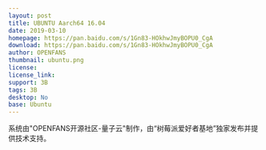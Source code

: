 ```yaml
---
layout: post
title: UBUNTU Aarch64 16.04
date: 2019-03-10
homepage: https://pan.baidu.com/s/1Gn83-HOkhwJmyBOPU0_CgA
download: https://pan.baidu.com/s/1Gn83-HOkhwJmyBOPU0_CgA
author: OPENFANS
thumbnail: ubuntu.png
license: 
license_link: 
support: 3B
tags: 3B
desktop: No
base: Ubuntu
---
```


 

系统由"OPENFANS开源社区-量子云"制作，由“树莓派爱好者基地”独家发布并提供技术支持。
